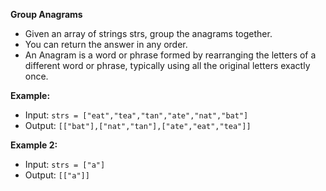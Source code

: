 **Group Anagrams**

* Given an array of strings strs, group the anagrams together.
* You can return the answer in any order.
* An Anagram is a word or phrase formed by rearranging the letters of a different word or phrase, typically using all the original letters exactly once.

**Example:**
* Input: ```strs = ["eat","tea","tan","ate","nat","bat"]```
* Output: ```[["bat"],["nat","tan"],["ate","eat","tea"]]```

**Example 2:**
* Input: ```strs = ["a"]```
* Output: ```[["a"]]```